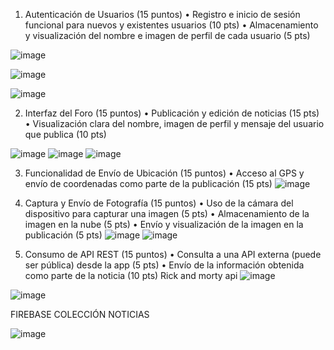 1. Autenticación de Usuarios (15 puntos) 
•	Registro e inicio de sesión funcional para nuevos y existentes usuarios (10 pts) 
•	Almacenamiento y visualización del nombre e imagen de perfil de cada usuario (5 pts) 
 
 ![image](https://github.com/user-attachments/assets/478f67ab-88c2-40df-a738-33d28a73e510)

![image](https://github.com/user-attachments/assets/6f65cedb-4ce6-4d58-8695-caae6e4f3926)

 ![image](https://github.com/user-attachments/assets/1210754f-983d-499c-807a-307cc7bef0fb)

2. Interfaz del Foro (15 puntos) 
•	Publicación y edición de noticias (15 pts) 
•	Visualización clara del nombre, imagen de perfil y mensaje del usuario que publica (10 pts) 
 

 ![image](https://github.com/user-attachments/assets/74d1dfe1-f53f-4bd9-9cb4-622bdfcc49db)
![image](https://github.com/user-attachments/assets/92a38af5-8a64-4902-b34b-f2de1b80f4e9)
![image](https://github.com/user-attachments/assets/d318c6a1-62dd-427d-ac32-06456763f49a)

 
3. Funcionalidad de Envío de Ubicación (15 puntos) 
• Acceso al GPS y envío de coordenadas como parte de la publicación (15 pts) 
 ![image](https://github.com/user-attachments/assets/df333235-65f5-4d91-bfc1-2248680a1d11)

4. Captura y Envío de Fotografía (15 puntos) 
•	Uso de la cámara del dispositivo para capturar una imagen (5 pts) 
•	Almacenamiento de la imagen en la nube (5 pts) 
•	Envío y visualización de la imagen en la publicación (5 pts) 
 ![image](https://github.com/user-attachments/assets/c1d78347-8574-400a-94f6-2dc7da604980)
![image](https://github.com/user-attachments/assets/22039064-7cc5-4d38-ad0e-697df6aa5997)

 
5. Consumo de API REST (15 puntos) 
•	Consulta a una API externa (puede ser pública) desde la app (5 pts) 
•	Envío de la información obtenida como parte de la noticia (10 pts) 
Rick and morty api
 ![image](https://github.com/user-attachments/assets/03f10e82-ba17-4ebe-a24f-7eddcc1accef)

 ![image](https://github.com/user-attachments/assets/7a8015e0-566a-4964-91f3-dde83a50c632)



FIREBASE COLECCIÓN NOTICIAS

![image](https://github.com/user-attachments/assets/8f9b58c6-12d8-427e-80c9-3620634a6bcc)

